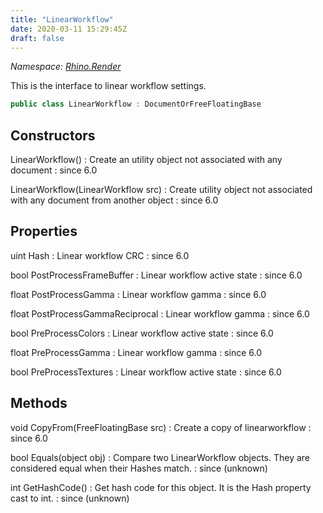 ```yaml
---
title: "LinearWorkflow"
date: 2020-03-11 15:29:45Z
draft: false
---
```


*Namespace: [Rhino.Render](../)*

This is the interface to linear workflow settings.
```cs
public class LinearWorkflow : DocumentOrFreeFloatingBase
```
## Constructors

LinearWorkflow()
: Create an utility object not associated with any document
: since 6.0

LinearWorkflow(LinearWorkflow src)
: Create utility object not associated with any document from another object
: since 6.0
## Properties

uint Hash
: Linear workflow CRC
: since 6.0

bool PostProcessFrameBuffer
: Linear workflow active state
: since 6.0

float PostProcessGamma
: Linear workflow gamma
: since 6.0

float PostProcessGammaReciprocal
: Linear workflow gamma
: since 6.0

bool PreProcessColors
: Linear workflow active state
: since 6.0

float PreProcessGamma
: Linear workflow gamma
: since 6.0

bool PreProcessTextures
: Linear workflow active state
: since 6.0
## Methods

void CopyFrom(FreeFloatingBase src)
: Create a copy of linearworkflow
: since 6.0

bool Equals(object obj)
: Compare two LinearWorkflow objects. They are considered equal when
     their Hashes match.
: since (unknown)

int GetHashCode()
: Get hash code for this object. It is the Hash property cast to int.
: since (unknown)
